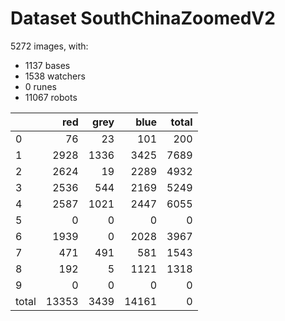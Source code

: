 # Dataset SouthChinaZoomedV2

5272 images, with:

 - 1137 bases
 - 1538 watchers
 - 0 runes
 - 11067 robots

|       |   red |   grey |   blue |   total |
|:------|------:|-------:|-------:|--------:|
| 0     |    76 |     23 |    101 |     200 |
| 1     |  2928 |   1336 |   3425 |    7689 |
| 2     |  2624 |     19 |   2289 |    4932 |
| 3     |  2536 |    544 |   2169 |    5249 |
| 4     |  2587 |   1021 |   2447 |    6055 |
| 5     |     0 |      0 |      0 |       0 |
| 6     |  1939 |      0 |   2028 |    3967 |
| 7     |   471 |    491 |    581 |    1543 |
| 8     |   192 |      5 |   1121 |    1318 |
| 9     |     0 |      0 |      0 |       0 |
| total | 13353 |   3439 |  14161 |       0 |

